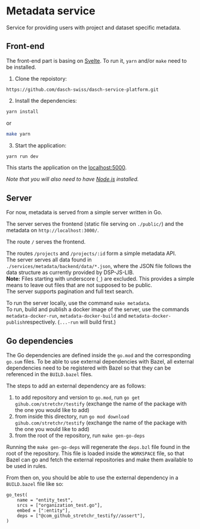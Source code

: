 # Metadata service

Service for providing users with project and dataset specific metadata.

## Front-end

The front-end part is basing on [Svelte](https://svelte.dev). To run it, `yarn` and/or `make` need to be installed. 

1. Clone the repoistory:

```
https://github.com/dasch-swiss/dasch-service-platform.git
```


2. Install the dependencies:

```bash
yarn install
```

or

```bash
make yarn
```

3. Start the application:

```bash
yarn run dev
```

This starts the application on the [localhost:5000](http://localhost:5000).

*Note that you will also need to have [Node.js](https://nodejs.org) installed.*

## Server

For now, metadata is served from a simple server written in Go.

The server serves the frontend (static file serving on `./public/`) and the metadata on `http://localhost:3000/`.

The route `/` serves the frontend.

The routes `/projects` and `/projects/:id` form a simple metadata API.  
The server serves all data found in `./services/metadata/backend/data/*.json`, where the JSON file follows the data structure as currently provided by DSP-JS-LIB.  
__Note:__ Files starting with underscore (`_`) are excluded. This provides a simple means to leave out files that are not supposed to be public.  
The server supports pagination and full text search.

To run the server locally, use the command `make metadata`.  
To run, build and publish a docker image of the server, use the commands `metadata-docker-run`, `metadata-docker-build` and `metadata-docker-publish`respectively. (`...-run` will build first.)

## Go dependencies

The Go dependencies are defined inside the `go.mod` and the corresponding `go.sum` files.
To be able to use external dependencies with Bazel, all external dependencies need to be registered with Bazel
so that they can be referenced in the `BUILD.bazel` files.

The steps to add an external dependency are as follows:
1. to add repository and version to `go.mod`, run `go get gihub.com/stretchr/testify`
  (exchange the name of the package with the one you would like to add)
1. from inside this directory, run `go mod download gihub.com/stretchr/testify`
  (exchange the name of the package with the one you would like to add)
1. from the root of the repository, run `make gen-go-deps`

Running the `make gen-go-deps` will regenerate the `deps.bzl` file found
in the root of the repository. This file is loaded inside the `WORKSPACE` file, so that Bazel
can go and fetch the external repositories and make them available to be used in rules.

From then on, you should be able to use the external dependency in a `BUILD.bazel` file like so:

```bazel
go_test(
    name = "entity_test",
    srcs = ["organization_test.go"],
    embed = [":entity"],
    deps = ["@com_github_stretchr_testify//assert"],
)
```
